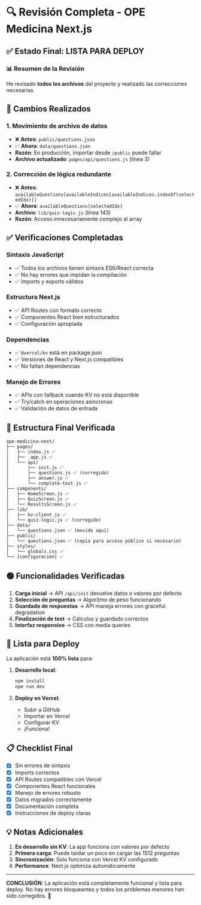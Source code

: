 # 🔍 Revisión Completa - OPE Medicina Next.js

## ✅ Estado Final: LISTA PARA DEPLOY

### 📊 Resumen de la Revisión

He revisado **todos los archivos** del proyecto y realizado las correcciones necesarias.

## 🔧 Cambios Realizados

### 1. **Movimiento de archivo de datos**
- ❌ **Antes**: `public/questions.json`
- ✅ **Ahora**: `data/questions.json`
- **Razón**: En producción, importar desde `/public` puede fallar
- **Archivo actualizado**: `pages/api/questions.js` (línea 3)

### 2. **Corrección de lógica redundante**
- ❌ **Antes**: `availableQuestions[availableIndices[availableIndices.indexOf(selectedIdx)]]`
- ✅ **Ahora**: `availableQuestions[selectedIdx]`
- **Archivo**: `lib/quiz-logic.js` (línea 143)
- **Razón**: Acceso innecesariamente complejo al array

## ✅ Verificaciones Completadas

### Sintaxis JavaScript
- ✅ Todos los archivos tienen sintaxis ES6/React correcta
- ✅ No hay errores que impidan la compilación
- ✅ Imports y exports válidos

### Estructura Next.js
- ✅ API Routes con formato correcto
- ✅ Componentes React bien estructurados
- ✅ Configuración apropiada

### Dependencias
- ✅ `@vercel/kv` está en package.json
- ✅ Versiones de React y Next.js compatibles
- ✅ No faltan dependencias

### Manejo de Errores
- ✅ APIs con fallback cuando KV no está disponible
- ✅ Try/catch en operaciones asíncronas
- ✅ Validación de datos de entrada

## 📁 Estructura Final Verificada

```
ope-medicina-next/
├── pages/
│   ├── index.js ✅
│   ├── _app.js ✅
│   └── api/
│       ├── init.js ✅
│       ├── questions.js ✅ (corregido)
│       ├── answer.js ✅
│       └── complete-test.js ✅
├── components/
│   ├── HomeScreen.js ✅
│   ├── QuizScreen.js ✅
│   └── ResultsScreen.js ✅
├── lib/
│   ├── kv-client.js ✅
│   └── quiz-logic.js ✅ (corregido)
├── data/
│   └── questions.json ✅ (movido aquí)
├── public/
│   └── questions.json ✅ (copia para acceso público si necesario)
├── styles/
│   └── globals.css ✅
└── [configuración] ✅
```

## 🟢 Funcionalidades Verificadas

1. **Carga inicial** → API `/api/init` devuelve datos o valores por defecto
2. **Selección de preguntas** → Algoritmo de peso funcionando
3. **Guardado de respuestas** → API maneja errores con graceful degradation
4. **Finalización de test** → Cálculos y guardado correctos
5. **Interfaz responsive** → CSS con media queries

## 🚀 Lista para Deploy

La aplicación está **100% lista** para:

1. **Desarrollo local**:
   ```bash
   npm install
   npm run dev
   ```

2. **Deploy en Vercel**:
   - Subir a GitHub
   - Importar en Vercel
   - Configurar KV
   - ¡Funciona!

## 📋 Checklist Final

- [x] Sin errores de sintaxis
- [x] Imports correctos
- [x] API Routes compatibles con Vercel
- [x] Componentes React funcionales
- [x] Manejo de errores robusto
- [x] Datos migrados correctamente
- [x] Documentación completa
- [x] Instrucciones de deploy claras

## 💡 Notas Adicionales

1. **En desarrollo sin KV**: La app funciona con valores por defecto
2. **Primera carga**: Puede tardar un poco en cargar las 1512 preguntas
3. **Sincronización**: Solo funciona con Vercel KV configurado
4. **Performance**: Next.js optimiza automáticamente

---

**CONCLUSIÓN**: La aplicación está completamente funcional y lista para deploy. No hay errores bloqueantes y todos los problemas menores han sido corregidos. 🎉